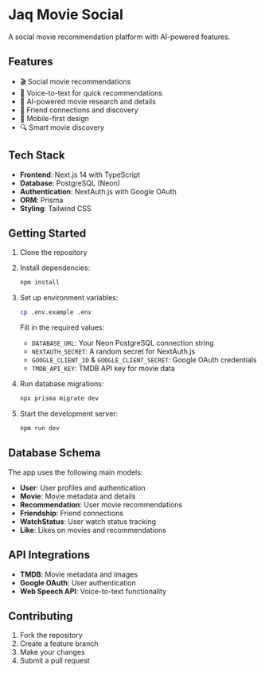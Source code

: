 # Jaq Movie Social

A social movie recommendation platform with AI-powered features.

## Features

- 🎬 Social movie recommendations
- 🎤 Voice-to-text for quick recommendations
- 🤖 AI-powered movie research and details
- 👥 Friend connections and discovery
- 📱 Mobile-first design
- 🔍 Smart movie discovery

## Tech Stack

- **Frontend**: Next.js 14 with TypeScript
- **Database**: PostgreSQL (Neon)
- **Authentication**: NextAuth.js with Google OAuth
- **ORM**: Prisma
- **Styling**: Tailwind CSS

## Getting Started

1. Clone the repository
2. Install dependencies:
   ```bash
   npm install
   ```

3. Set up environment variables:
   ```bash
   cp .env.example .env
   ```
   Fill in the required values:
   - `DATABASE_URL`: Your Neon PostgreSQL connection string
   - `NEXTAUTH_SECRET`: A random secret for NextAuth.js
   - `GOOGLE_CLIENT_ID` & `GOOGLE_CLIENT_SECRET`: Google OAuth credentials
   - `TMDB_API_KEY`: TMDB API key for movie data

4. Run database migrations:
   ```bash
   npx prisma migrate dev
   ```

5. Start the development server:
   ```bash
   npm run dev
   ```

## Database Schema

The app uses the following main models:
- **User**: User profiles and authentication
- **Movie**: Movie metadata and details
- **Recommendation**: User movie recommendations
- **Friendship**: Friend connections
- **WatchStatus**: User watch status tracking
- **Like**: Likes on movies and recommendations

## API Integrations

- **TMDB**: Movie metadata and images
- **Google OAuth**: User authentication
- **Web Speech API**: Voice-to-text functionality

## Contributing

1. Fork the repository
2. Create a feature branch
3. Make your changes
4. Submit a pull request